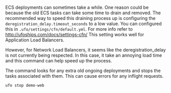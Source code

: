 ECS deployments can sometimes take a while. One reason could be because the old ECS tasks can take some time to drain and removed. The recommended way to speed this draining process up is configuring the `deregistration_delay.timeout_seconds` to a low value.  You can configured this in `.ufo/settings/cfn/default.yml`. For more info refer to http://ufoships.com/docs/settings-cfn/  This setting works well for Application Load Balancers.

However, for Network Load Balancers, it seems like the deregistration_delay is not currently being respected. In this case, it take an annoying load time and this command can help speed up the process.

The command looks for any extra old ongoing deployments and stops the tasks associated with them.  This can cause errors for any inflight requests.

    ufo stop demo-web
